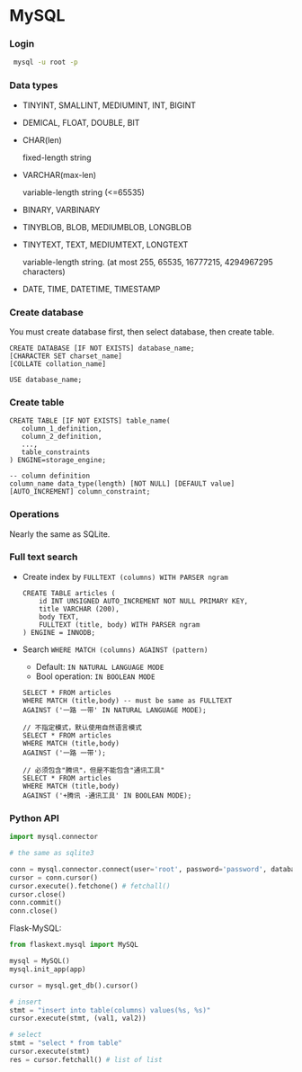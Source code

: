 # MySQL

### Login

```bash
 mysql -u root -p
```



### Data types

* TINYINT, SMALLINT, MEDIUMINT, INT, BIGINT
* DEMICAL, FLOAT, DOUBLE, BIT

* CHAR(len)

  fixed-length string

* VARCHAR(max-len)

  variable-length string (<=65535)

* BINARY, VARBINARY

* TINYBLOB, BLOB, MEDIUMBLOB, LONGBLOB

* TINYTEXT, TEXT, MEDIUMTEXT, LONGTEXT

  variable-length string. (at most 255, 65535, 16777215, 4294967295 characters)

* DATE, TIME, DATETIME, TIMESTAMP



### Create database

You must create database first, then select database, then create table.

```mysql
CREATE DATABASE [IF NOT EXISTS] database_name;
[CHARACTER SET charset_name]
[COLLATE collation_name]

USE database_name;
```



### Create table

```mysql
CREATE TABLE [IF NOT EXISTS] table_name(
   column_1_definition,
   column_2_definition,
   ...,
   table_constraints
) ENGINE=storage_engine;

-- column definition
column_name data_type(length) [NOT NULL] [DEFAULT value] [AUTO_INCREMENT] column_constraint;
```



### Operations

Nearly the same as SQLite.



### Full text search

* Create index by `FULLTEXT (columns) WITH PARSER ngram`

  ```mysql
  CREATE TABLE articles (
      id INT UNSIGNED AUTO_INCREMENT NOT NULL PRIMARY KEY,
      title VARCHAR (200),
      body TEXT,
      FULLTEXT (title, body) WITH PARSER ngram
  ) ENGINE = INNODB;
  ```

* Search `WHERE MATCH (columns) AGAINST (pattern)`

  * Default: `IN NATURAL LANGUAGE MODE`
  * Bool operation: `IN BOOLEAN MODE`

  ```mysql
  SELECT * FROM articles
  WHERE MATCH (title,body) -- must be same as FULLTEXT
  AGAINST ('一路 一带' IN NATURAL LANGUAGE MODE);
  
  // 不指定模式，默认使用自然语言模式
  SELECT * FROM articles
  WHERE MATCH (title,body)
  AGAINST ('一路 一带');
  
  // 必须包含"腾讯"，但是不能包含"通讯工具"
  SELECT * FROM articles
  WHERE MATCH (title,body)
  AGAINST ('+腾讯 -通讯工具' IN BOOLEAN MODE);
  ```



### Python API

```python
import mysql.connector

# the same as sqlite3

conn = mysql.connector.connect(user='root', password='password', database='test')
cursor = conn.cursor()
cursor.execute().fetchone() # fetchall()
cursor.close()
conn.commit()
conn.close()
```

Flask-MySQL:

```python
from flaskext.mysql import MySQL

mysql = MySQL()
mysql.init_app(app)

cursor = mysql.get_db().cursor()

# insert
stmt = "insert into table(columns) values(%s, %s)"
cursor.execute(stmt, (val1, val2))

# select
stmt = "select * from table"
cursor.execute(stmt)
res = cursor.fetchall() # list of list
```





